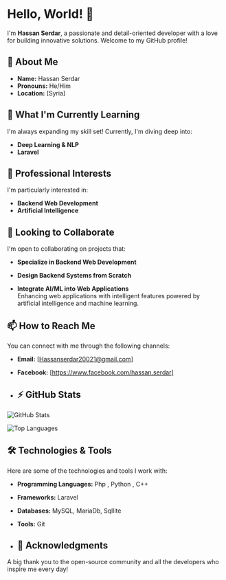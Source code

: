 # Hello, World! 👋
I'm **Hassan Serdar**, a passionate and detail-oriented developer with a love for building innovative solutions. Welcome to my GitHub profile!

## 🚀 About Me

- **Name:** Hassan Serdar
- **Pronouns:** He/Him
- **Location:** [Syria]

## 🌱 What I'm Currently Learning

I'm always expanding my skill set! Currently, I'm diving deep into:

- **Deep Learning & NLP**
- **Laravel**

## 💼 Professional Interests

I'm particularly interested in:

- **Backend Web Development**  
- **Artificial Intelligence**  

## 💞️ Looking to Collaborate

I'm open to collaborating on projects that:

- **Specialize in Backend Web Development**  

- **Design Backend Systems from Scratch**  

- **Integrate AI/ML into Web Applications**  
  Enhancing web applications with intelligent features powered by artificial intelligence and machine learning.

## 📫 How to Reach Me

You can connect with me through the following channels:

- **Email:** [Hassanserdar20021@gmail.com]
- **Facebook:** [https://www.facebook.com/hassan.serdar]

- ## ⚡ GitHub Stats

![GitHub Stats](https://github-readme-stats.vercel.app/api?username=Hassan-serdar&show_icons=true&theme=radical)

![Top Languages](https://github-readme-stats.vercel.app/api/top-langs/?username=Hassan-serdar&layout=compact&theme=radical)

## 🛠️ Technologies & Tools

Here are some of the technologies and tools I work with:

- **Programming Languages:** Php , Python , C++
- **Frameworks:** Laravel
- **Databases:** MySQL, MariaDb, Sqllite
- **Tools:** Git

- ## 🙏 Acknowledgments

A big thank you to the open-source community and all the developers who inspire me every day!

<!---
Hassan-serdar/Hassan-serdar is a ✨ special ✨ repository because its `README.md` (this file) appears on your GitHub profile.
You can click the Preview link to take a look at your changes.
--->
